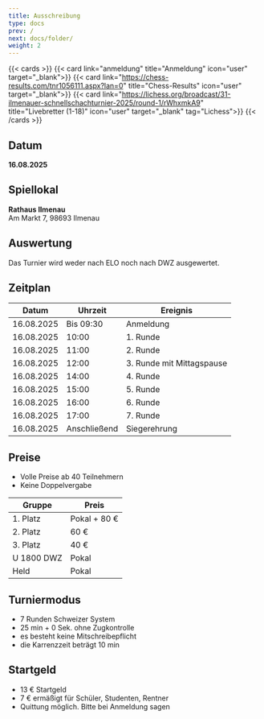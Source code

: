 ```yaml
---
title: Ausschreibung   
type: docs
prev: /
next: docs/folder/
weight: 2
---
```


{{< cards >}}
{{< card link="anmeldung" title="Anmeldung" icon="user" target="_blank">}}
{{< card link="https://chess-results.com/tnr1056111.aspx?lan=0" title="Chess-Results" icon="user" target="_blank">}}
{{< card link="https://lichess.org/broadcast/31-ilmenauer-schnellschachturnier-2025/round-1/rWhxmkA9" title="Livebretter (1-18)" icon="user" target="_blank" tag="Lichess">}}
{{< /cards >}}


## Datum
**16.08.2025**

## Spiellokal
**Rathaus Ilmenau**  
Am Markt 7, 98693 Ilmenau

## Auswertung
Das Turnier wird weder nach ELO noch nach DWZ ausgewertet.

## Zeitplan

| Datum      | Uhrzeit     | Ereignis                   |
|------------|-------------|----------------------------|
| 16.08.2025 | Bis 09:30   | Anmeldung                  |
| 16.08.2025 | 10:00       | 1. Runde                   |
| 16.08.2025 | 11:00       | 2. Runde                   |
| 16.08.2025 | 12:00       | 3. Runde mit Mittagspause  |
| 16.08.2025 | 14:00       | 4. Runde                   |
| 16.08.2025 | 15:00       | 5. Runde                   |
| 16.08.2025 | 16:00       | 6. Runde                   |
| 16.08.2025 | 17:00       | 7. Runde                   |
| 16.08.2025 | Anschließend| Siegerehrung               |

## Preise

- Volle Preise ab 40 Teilnehmern
- Keine Doppelvergabe

| Gruppe      | Preis      |
|-------------|------------|
| 1. Platz    | Pokal + 80 € |
| 2. Platz    | 60 €       |
| 3. Platz    | 40 €       |
| U 1800 DWZ  | Pokal      |
| Held        | Pokal      |

## Turniermodus

- 7 Runden Schweizer System
- 25 min + 0 Sek. ohne Zugkontrolle
- es besteht keine Mitschreibepflicht 
- die Karrenzzeit beträgt 10 min

## Startgeld

- 13 € Startgeld
- 7 € ermäßigt für Schüler, Studenten, Rentner
- Quittung möglich. Bitte bei Anmeldung sagen
